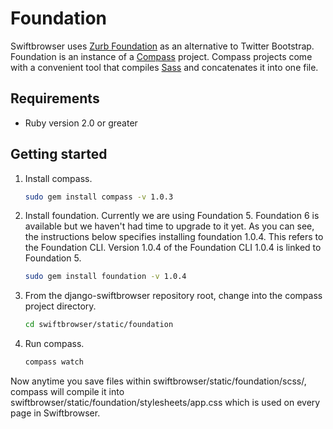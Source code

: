 # Foundation

Swiftbrowser uses [Zurb Foundation](http://foundation.zurb.com/sites/docs/) as an alternative to Twitter Bootstrap. Foundation is an instance of a [Compass](http://compass-style.org/) project. Compass projects come with a convenient tool that compiles [Sass](http://sass-lang.com/) and concatenates it into one file.

## Requirements

* Ruby version 2.0 or greater

## Getting started
1. Install compass.
	```bash
	sudo gem install compass -v 1.0.3
	```

2. Install foundation. Currently we are using Foundation 5. Foundation 6 is available but we haven't had time to upgrade to it yet. As you can see, the instructions below specifies installing foundation 1.0.4. This refers to the Foundation CLI. Version 1.0.4 of the Foundation CLI 1.0.4 is linked to Foundation 5.

	```bash
	sudo gem install foundation -v 1.0.4
	```

3. From the django-swiftbrowser repository root, change into the compass project directory.

	```bash
	cd swiftbrowser/static/foundation
	```

4. Run compass.
	```bash
	compass watch
	```

Now anytime you save files within swiftbrowser/static/foundation/scss/, compass will compile it into swiftbrowser/static/foundation/stylesheets/app.css which is used on every page in Swiftbrowser.
